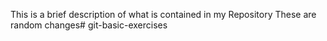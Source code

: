 This is a brief description of what is contained in my Repository
These are random changes# git-basic-exercises
